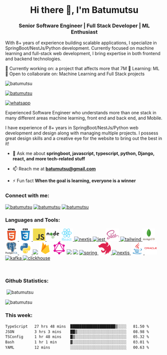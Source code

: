 <br>
<h1 align="center">Hi there 👋, I'm Batumutsu</h1>

<h3 align="center">Senior Software Engineer | Full Stack Developer | ML Enthusiast</h3>

<p align="left">
With 8+ years of experience building scalable applications, I specialize in SpringBoot/NestJs/Python development. Currently focused on machine learning and full-stack web development, I bring expertise in both frontend and backend technologies.

🔭 Currently working on: a project that affects more that 7M
🌱 Learning: ML
👯 Open to collaborate on: Machine Learning and Full Stack projects
</p>
<p align="left"> <img src="https://komarev.com/ghpvc/?username=batumutsu&label=Profile%20views&color=0e75b6&style=flat" alt="batumutsu" /> </p>


<p align="left"> <a href="https://twitter.com/batumutsu" target="blank"><img src="https://img.shields.io/twitter/follow/batumutsu?logo=twitter&style=for-the-badge" alt="batumutsu" /></a> </p>
<a href="https://wa.me/+250789074234"><img title="whatsapp" src="https://img.shields.io/badge/whatsapp-blue?style=for-the-badge&logo=whatsapp"></a>

<p> Experienced Software Engineer who understands more than one stack in many different areas machine learning, front end and back end, and Mobile.
  </p> <p>
I have experience of 8+ years in SpringBoot/NestJs/Python web development and design along with managing multiple projects. I possess great design skills and a creative eye for the website to bring out the best in it!
</p>

- 💬 Ask me about **springboot, javascript, typescript, python, Django, react, and more tech-related stuff**

- 📫 Reach me at **batumutsu@gmail.com**

- ⚡ Fun fact **When the goal is learning, everyone is a winner**


<h3 align="left">Connect with me:</h3>
<p align="left">
<a href="https://twitter.com/batumutsu" target="blank"><img align="center" src="https://cdn.jsdelivr.net/npm/simple-icons@3.0.1/icons/twitter.svg" alt="batumutsu" height="30" width="40" /></a>
<a href="https://www.linkedin.com/in/batumutsu" target="blank"><img align="center" src="https://cdn.jsdelivr.net/npm/simple-icons@3.0.1/icons/linkedin.svg" alt="batumutsu" height="30" width="40" /></a>
<a href="https://instagram.com/batumutsu" target="blank"><img align="center" src="https://cdn.jsdelivr.net/npm/simple-icons@3.0.1/icons/instagram.svg" alt="batumutsu" height="30" width="40" /></a>
</p>

<h3 align="left">Languages and Tools:</h3>
<p align="left">
    <a href="https://www.w3.org/html/" target="_blank"> <img src="https://raw.githubusercontent.com/devicons/devicon/master/icons/html5/html5-original-wordmark.svg" alt="html5" width="40" height="40"/> </a>
    <a href="https://www.w3schools.com/css/" target="_blank"> <img src="https://raw.githubusercontent.com/devicons/devicon/master/icons/css3/css3-original-wordmark.svg" alt="css3" width="40" height="40"/> </a>
    <a href="https://developer.mozilla.org/en-US/docs/Web/JavaScript" target="_blank"> <img src="https://raw.githubusercontent.com/devicons/devicon/master/icons/javascript/javascript-original.svg" alt="javascript" width="40" height="40"/> </a>
    <a href="https://nodejs.org" target="_blank"> <img src="https://raw.githubusercontent.com/devicons/devicon/master/icons/nodejs/nodejs-original-wordmark.svg" alt="nodejs" width="40" height="40"/> </a>
    <a href="https://reactjs.org/" target="_blank"> <img src="https://raw.githubusercontent.com/devicons/devicon/master/icons/react/react-original-wordmark.svg" alt="react" width="40" height="40"/> </a>
    <a href="https://nextjs.org/" target="_blank"> <img src="https://upload.wikimedia.org/wikipedia/commons/thumb/8/8e/Nextjs-logo.svg/1200px-Nextjs-logo.svg.png" alt="nextjs" width="40" height="40"/> </a>
    <a href="https://jestjs.io" target="_blank"> <img src="https://www.vectorlogo.zone/logos/jestjsio/jestjsio-icon.svg" alt="jest" width="40" height="40"/> </a>
    <a href="https://sass-lang.com" target="_blank"> <img src="https://raw.githubusercontent.com/devicons/devicon/master/icons/sass/sass-original.svg" alt="sass" width="40" height="40"/> </a>
    <a href="https://tailwindcss.com/" target="_blank"> <img src="https://www.vectorlogo.zone/logos/tailwindcss/tailwindcss-icon.svg" alt="tailwind" width="40" height="40"/> </a>
    <a href="https://www.mongodb.com/" target="_blank"> <img src="https://raw.githubusercontent.com/devicons/devicon/master/icons/mongodb/mongodb-original-wordmark.svg" alt="mongodb" width="40" height="40"/> </a>
    <a href="https://www.postgresql.org" target="_blank"> <img src="https://raw.githubusercontent.com/devicons/devicon/master/icons/postgresql/postgresql-original-wordmark.svg" alt="postgresql" width="40" height="40"/> </a>
    <a href="https://www.python.org" target="_blank"> <img src="https://raw.githubusercontent.com/devicons/devicon/master/icons/python/python-original.svg" alt="python" width="40" height="40"/> </a>
    <a href="https://www.djangoproject.com/" target="_blank"> <img height="40" src="https://i0.wp.com/www.programmer-books.com/wp-content/uploads/2018/08/Django-1.png?fit=602%2C338&ssl=1" ></a>
    <a href="https://firebase.google.com/" target="_blank"> <img height="40" src="https://raw.githubusercontent.com/github/explore/80688e429a7d4ef2fca1e82350fe8e3517d3494d/topics/firebase/firebase.png"></a>
    <a href="https://graphql.org/" target="_blank"><img height="40" src="https://raw.githubusercontent.com/github/explore/5c058a388828bb5fde0bcafd4bc867b5bb3f26f3/topics/graphql/graphql.png"></a>
    <a href="https://redis.io/" target="_blank"> <img height="40" src="https://upload.wikimedia.org/wikipedia/en/thumb/6/6b/Redis_Logo.svg/1200px-Redis_Logo.svg.png"></a>
    <a href="https://symfony.com/" target="_blank"> <img height="40" src="https://user-images.githubusercontent.com/51251401/170644649-863461f8-98a0-48e9-8a74-01cbc43caeda.png"></a>
    <a href="https://spring.io/" target="_blank"> <img src="https://www.vectorlogo.zone/logos/springio/springio-icon.svg" alt="spring" width="40" height="40"/> </a>
    <a href="https://nestjs.com/" target="_blank"> <img src="https://raw.githubusercontent.com/devicons/devicon/master/icons/nestjs/nestjs-plain.svg" alt="nestjs" width="40" height="40"/> </a>
    <a href="https://nextjs.org/" target="_blank"> <img src="https://upload.wikimedia.org/wikipedia/commons/thumb/8/8e/Nextjs-logo.svg/1200px-Nextjs-logo.svg.png" alt="nextjs" width="40" height="40"/> </a>
    <a href="https://www.java.com/" target="_blank"> <img src="https://raw.githubusercontent.com/devicons/devicon/master/icons/java/java-original.svg" alt="java" width="40" height="40"/> </a>
    <a href="https://www.oracle.com/" target="_blank"> <img src="https://raw.githubusercontent.com/devicons/devicon/master/icons/oracle/oracle-original.svg" alt="oracle" width="40" height="40"/> </a>
    <a href="https://kafka.apache.org/" target="_blank"> <img src="https://upload.wikimedia.org/wikipedia/commons/thumb/9/9b/Apache_Kafka_logo.svg/1200px-Apache_Kafka_logo.svg.png" alt="kafka" width="40" height="40"/> </a>
    <a href="https://clickhouse.com/" target="_blank"> <img src="https://upload.wikimedia.org/wikipedia/commons/thumb/2/22/ClickHouse_logo.svg/1200px-ClickHouse_logo.svg.png" alt="clickhouse" width="40" height="40"/> </a>
</p>


<br>
<h3 align="left">Github Statistics:</h3>
<p>&nbsp;<img align="center" src="https://github-readme-stats.vercel.app/api?username=batumutsu&show_icons=true&locale=en&cache_seconds=86400&theme=dark" alt="batumutsu" /></p>


<p><img align="center" src="https://github-readme-streak-stats.herokuapp.com/?user=batumutsu&cache_seconds=86400&theme=dark" alt="batumutsu" /></p>

<h3 align="left">This week:</h3>
<!--START_SECTION:waka-->

```txt
TypeScript   27 hrs 48 mins  ████████████████████▒░░░░   81.50 %
JSON         3 hrs 3 mins    ██▒░░░░░░░░░░░░░░░░░░░░░░   08.98 %
TSConfig     1 hr 48 mins    █▒░░░░░░░░░░░░░░░░░░░░░░░   05.32 %
Bash         1 hr 1 min      ▓░░░░░░░░░░░░░░░░░░░░░░░░   03.01 %
YAML         12 mins         ░░░░░░░░░░░░░░░░░░░░░░░░░   00.63 %
```

<!--END_SECTION:waka-->


<!--<p><iframe width="600" height="600" src="https://ionicabizau.github.io/github-profile-languages/api.html?batumutsu" frameborder="0"></iframe></p>-->
